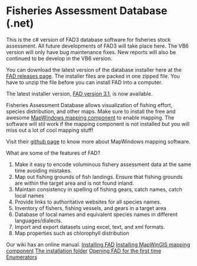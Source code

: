 # Fisheries Assessment Database (.net)

This is the c# version of FAD3 database software for fisheries stock assessment. All future developments of FAD3 will take place here. The VB6 version will only have bug maintenance fixes. New reports will also be continued to be develop in the VB6 version.

You can download the latest version of the database installer here at the [FAD releases page](https://github.com/raffyMartinez/faddotnet/releases). The installer files are packed in one zipped file. You have to unzip the file before you can install FAD into a computer.

The latest installer version, [FAD version 3.1](https://github.com/raffyMartinez/faddotnet/releases/download/3.1/FAD3.1.setup.zip), is now available. 

Fisheries Assessment Database allows visualization of fishing effort, species distribution, and other maps. Make sure to install the free and awesome [MapWindows mapping component](https://github.com/raffyMartinez/fad3_vb6/blob/master/FAD3setup_3.0.211.exe) to enable mapping. The software will stil work if the mapping component is not installed but you will miss out a lot of cool mapping stuff!

Visit their [github page](https://github.com/MapWindow) to know more about MapWindows mapping software.

What are some of the features of  FAD?
1. Make it easy to encode voluminous fishery assessment data at the same time avoiding mistakes.
2. Map out fishing grounds of fish landings. Ensure that fishing grounds are within the target area and is not found inland.
3. Maintain consistency in spelling of fishing gears, catch names, catch local names
4. Provide links to authoritative websites for all species names.
5. Inventory of fishers, fishing vessels, and gears in a target area
6. Database of local names and equivalent species names in different languages/dialects. 
7. Import and export datasets using excel, text, and xml formats.
8. Map properties such as chlorophyll distribution

Our wiki has an online manual.
[Installing FAD](https://github.com/raffyMartinez/faddotnet/wiki/Installing-FAD)
[Installing MapWinGIS mapping component](https://github.com/raffyMartinez/faddotnet/wiki/Installing-the-mapping-component)
[The installation folder](https://github.com/raffyMartinez/faddotnet/wiki/The-installation-folder)
[Opening FAD for the first time](https://github.com/raffyMartinez/faddotnet/wiki/Opening-FAD-for-the-first-time)
[Enumerators](https://github.com/raffyMartinez/faddotnet/wiki/Enumerators)
